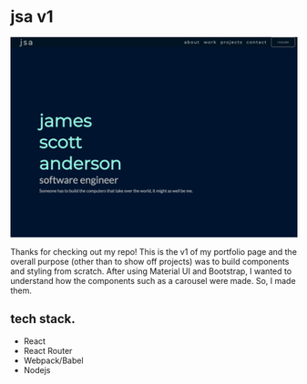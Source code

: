 # jsa v1

[![portfolio screenshot](portfolio.png)](https://www.jamesscottanderson.com)

Thanks for checking out my repo! This is the v1 of my portfolio page and the overall purpose (other than to show off projects) 
was to build components and styling from scratch. After using Material UI and Bootstrap, I wanted to understand how the components
such as a carousel were made. So, I made them. 

## tech stack.

- React
- React Router
- Webpack/Babel
- Nodejs